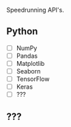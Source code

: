 Speedrunning API's.

## Python
- [ ] NumPy
- [ ] Pandas
- [ ] Matplotlib
- [ ] Seaborn
- [ ] TensorFlow
- [ ] Keras
- [ ] ???

## ???
